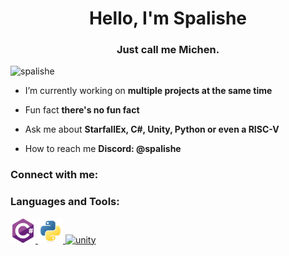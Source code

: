 <h1 align="center">Hello, I'm Spalishe</h1>
<h3 align="center">Just call me Michen.</h3>

<p align="left"> <img src="https://komarev.com/ghpvc/?username=spalishe&label=Profile%20views&color=0e75b6&style=flat" alt="spalishe" /> </p>

- I’m currently working on **multiple projects at the same time**

- Fun fact **there's no fun fact**

- Ask me about **StarfallEx, C#, Unity, Python or even a RISC-V**

- How to reach me **Discord: @spalishe**

<h3 align="left">Connect with me:</h3>
<p align="left">
</p>

<h3 align="left">Languages and Tools:</h3>
<p align="left"> <a href="https://www.w3schools.com/cs/" target="_blank" rel="noreferrer"> <img src="https://raw.githubusercontent.com/devicons/devicon/master/icons/csharp/csharp-original.svg" alt="csharp" width="40" height="40"/> </a> <a href="https://www.python.org" target="_blank" rel="noreferrer"> <img src="https://raw.githubusercontent.com/devicons/devicon/master/icons/python/python-original.svg" alt="python" width="40" height="40"/> </a> <a href="https://unity.com/" target="_blank" rel="noreferrer"> <img src="https://www.vectorlogo.zone/logos/unity3d/unity3d-icon.svg" alt="unity" width="40" height="40"/> </a> </p>
